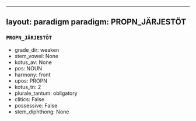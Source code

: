 
---
layout: paradigm
paradigm: PROPN_JÄRJESTÖT
---
### ` PROPN_JÄRJESTÖT `


* grade_dir: weaken
* stem_vowel: None
* kotus_av: None
* pos: NOUN
* harmony: front
* upos: PROPN
* kotus_tn: 2
* plurale_tantum: obligatory
* clitics: False
* possessive: False
* stem_diphthong: None
